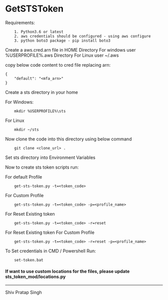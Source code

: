 # GetSTSToken

Requirements:

```
    1. Python3.6 or latest
    2. aws credentials should be configured - using aws configure
    3. python boto3 package - pip install boto3
```

Create a aws.cred.arn file in HOME Directory
For windows user %USERPROFILE%\.aws Directory
For Linux user ~/.aws

copy below code content to cred file replacing arn:

```
{
    "default": "<mfa_arn>"
}
```

Create a sts directory in your home

For Windows:
```
    mkdir %USERPROFILE%\sts
```
For Linux 
```
    mkdir ~/sts
```
Now clone the code into this directory using below command

```
    git clone <clone_url> .
```

Set sts directory into Environment Variables

Now to create sts token scripts run:

For default Profile

```
    get-sts-token.py -t=<token_code>
```

For Custom Profile

```
    get-sts-token.py -t=<token_code> -p=<profile_name>
```

For Reset Existing token

```
    get-sts-token.py -t=<token_code> -r=reset
```

For Reset Existing token For Custom Profile

```
    get-sts-token.py -t=<token_code> -r=reset -p=<profile_name>
```

To Set credentials in CMD / Powershell Run:
```
    set-token.bat
```

#### If want to use custom locations for the files, please update sts_token_mod/locations.py

--- 

Shiv Pratap Singh
